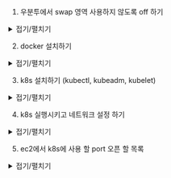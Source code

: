 
1. 우분투에서 swap 영역 사용하지 않도록 off 하기
<details>
<summary>접기/펼치기</summary>
<div markdown="1">

```sh
sudo su    

swapoff -a    

echo 0 > /proc/sys/vm/swappiness    

sed -e '/swap/ s/^#*/#/' -i /etc/fstab    

exit    

```

</div>
</details>

2. docker 설치하기
<details>
<summary>접기/펼치기</summary>
<div markdown="1">

```sh
sudo apt-get update 

sudo apt-get install -y \
    ca-certificates \
    curl \
    gnupg \
    lsb-release 
    
curl -fsSL https://download.docker.com/linux/ubuntu/gpg | sudo gpg --dearmor -o /usr/share/keyrings/docker-archive-keyring.gpg 

echo \
  "deb [arch=$(dpkg --print-architecture) signed-by=/usr/share/keyrings/docker-archive-keyring.gpg] https://download.docker.com/linux/ubuntu \
  $(lsb_release -cs) stable" | sudo tee /etc/apt/sources.list.d/docker.list > /dev/null 
  
sudo apt-get update 

sudo apt-get install -y docker-ce docker-ce-cli containerd.io 

sudo mkdir /etc/docker 

cat <<EOF | sudo tee /etc/docker/daemon.json
{
  "exec-opts": ["native.cgroupdriver=systemd"],
  "log-driver": "json-file",
  "log-opts": {
    "max-size": "100m"
  },
  "storage-driver": "overlay2"
}
EOF

sudo systemctl enable docker 

sudo systemctl daemon-reload 

sudo systemctl restart docker 
```
</div>
</details>

3. k8s 설치하기 (kubectl, kubeadm, kubelet)
<details>
<summary>접기/펼치기</summary>
<div markdown="1">

```sh

sudo apt-get update 

sudo apt-get install -y apt-transport-https 

sudo curl -fsSLo /usr/share/keyrings/kubernetes-archive-keyring.gpg https://packages.cloud.google.com/apt/doc/apt-key.gpg 

echo "deb [signed-by=/usr/share/keyrings/kubernetes-archive-keyring.gpg] https://apt.kubernetes.io/ kubernetes-xenial main" | sudo tee /etc/apt/sources.list.d/kubernetes.list 

sudo apt-get update 

sudo apt-get install -y kubelet kubeadm kubectl 

sudo apt-mark hold kubelet kubeadm kubectl 


```

</div>
</details>

4. k8s 실행시키고 네트워크 설정 하기
<details>
<summary>접기/펼치기</summary>
<div markdown="1">

```sh


### master node 만
sudo kubeadm init 

mkdir -p $HOME/.kube
sudo cp -i /etc/kubernetes/admin.conf $HOME/.kube/config
sudo chown $(id -u):$(id -g) $HOME/.kube/config

kubectl apply -f "https://cloud.weave.works/k8s/net?k8s-version=$(kubectl version | base64 | tr -d '\n')"

### worker node 만 (master node 에서 kubeadm init 시에 나오는 join 커멘드)
sudo kubeadm join <master node ec2 프라이빗 ipv4 주소>:6443 --token <token값> \
	--discovery-token-ca-cert-hash sha256:<hash값> 


```

</div>
</details>

5. ec2에서 k8s에 사용 할 port 오픈 할 목록
	
<details>
<summary>접기/펼치기</summary>
<div markdown="1">

```md

# ec2
ubuntu 20.04 LTS(x86) > t2.medium(spot instance)   
security group   
 - TCP, port : 6443 ( k8s-api server ) / for master node
 - TCP, port : 2379 - 2380 ( k8s etcd ) / for master node
 - TCP, port : 30000-32767 ( k8s service ) / for master node
 - TCP, port : 22 (SSH)
 - TCP, port : 10250 ( k8s kubelet )

```

</div>
</details>
